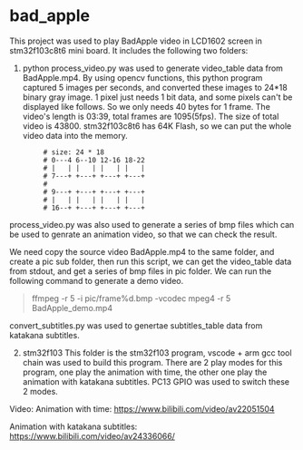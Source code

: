 # bad_apple
This project was used to play BadApple video in LCD1602 screen in stm32f103c8t6 mini board.
It includes the following two folders:

1) python
process_video.py was used to generate video_table data from BadApple.mp4.
By using opencv functions, this python program captured 5 images per seconds,
and converted these images to 24*18 binary gray image.
1 pixel just needs 1 bit data, and some pixels can't be displayed like follows.
So we only needs 40 bytes for 1 frame. 
The video's length is 03:39, total frames are 1095(5fps). The size of total video is 43800.
stm32f103c8t6 has 64K Flash, so we can put the whole video data into the memory.

            # size: 24 * 18
            # 0---4 6--10 12-16 18-22
            # |   | |   | |   | |   |
            # 7---+ +---+ +---+ +---+
            #
            # 9---+ +---+ +---+ +---+
            # |   | |   | |   | |   |
            # 16--+ +---+ +---+ +---+
process_video.py was also used to generate a series of bmp files which can be used to genrate
an animation video, so that we can check the result.

We need copy the source video BadApple.mp4 to the same folder, and create a pic sub folder,
then run this script, we can get the video_table data from stdout, 
and get a series of bmp files in pic folder. We can run the following command to generate a demo video.

> ffmpeg -r 5 -i pic/frame%d.bmp -vcodec mpeg4 -r 5 BadApple_demo.mp4

convert_subtitles.py was used to genertae subtitles_table data from katakana subtitles.

2) stm32f103
This folder is the stm32f103 program, vscode + arm gcc tool chain was used to build this program.
There are 2 play modes for this program, one play the animation with time,
the other one play the animation with katakana subtitles.
PC13 GPIO was used to switch these 2 modes.

Video:
Animation with time:
https://www.bilibili.com/video/av22051504

Animation with katakana subtitles:
https://www.bilibili.com/video/av24336066/
